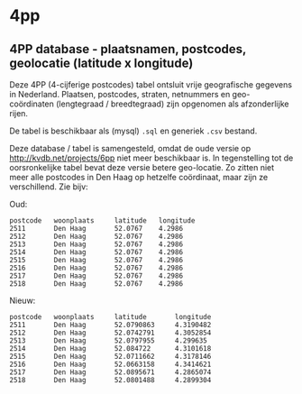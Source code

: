 4pp
===

4PP database - plaatsnamen, postcodes, geolocatie (latitude x longitude)
---------------------------------

Deze 4PP (4-cijferige postcodes) tabel ontsluit vrije geografische gegevens in Nederland.
Plaatsen, postcodes, straten, netnummers en geo-coördinaten (lengtegraad / breedtegraad)
zijn opgenomen als afzonderlijke rijen.

De tabel is beschikbaar als (mysql) `.sql` en generiek `.csv` bestand.

Deze database / tabel is samengesteld, omdat de oude versie op
http://kvdb.net/projects/6pp niet meer beschikbaar is. In tegenstelling tot de
oorsronkelijke tabel bevat deze versie betere geo-locatie. Zo zitten niet meer alle
postcodes in Den Haag op hetzelfe coördinaat, maar zijn ze verschillend. Zie bijv:

Oud:

```
postcode   woonplaats     latitude   longitude
2511       Den Haag       52.0767    4.2986
2512       Den Haag       52.0767    4.2986
2513       Den Haag       52.0767    4.2986
2514       Den Haag       52.0767    4.2986
2515       Den Haag       52.0767    4.2986
2516       Den Haag       52.0767    4.2986
2517       Den Haag       52.0767    4.2986
2518       Den Haag       52.0767    4.2986
````

Nieuw:

```
postcode   woonplaats     latitude       longitude
2511       Den Haag       52.0790863     4.3190482
2512       Den Haag       52.0742791     4.3052854
2513       Den Haag       52.0797955     4.299635
2514       Den Haag       52.084722      4.3101618
2515       Den Haag       52.0711662     4.3178146
2516       Den Haag       52.0663158     4.3414621
2517       Den Haag       52.0895671     4.2865074
2518       Den Haag       52.0801488     4.2899304
```
